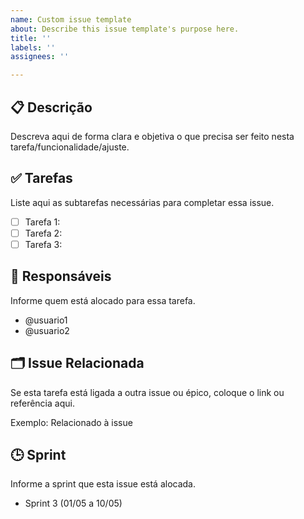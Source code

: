 ```yaml
---
name: Custom issue template
about: Describe this issue template's purpose here.
title: ''
labels: ''
assignees: ''

---
```


## 📋 Descrição
Descreva aqui de forma clara e objetiva o que precisa ser feito nesta tarefa/funcionalidade/ajuste.


## ✅ Tarefas
Liste aqui as subtarefas necessárias para completar essa issue.

- [ ] Tarefa 1: 
- [ ] Tarefa 2:
- [ ] Tarefa 3:

## 👥 Responsáveis
Informe quem está alocado para essa tarefa.

- @usuario1 
- @usuario2 

## 🗂️ Issue Relacionada
Se esta tarefa está ligada a outra issue ou épico, coloque o link ou referência aqui.

Exemplo: Relacionado à issue 

## 🕒 Sprint
Informe a sprint que esta issue está alocada.

- Sprint 3 (01/05 a 10/05)
